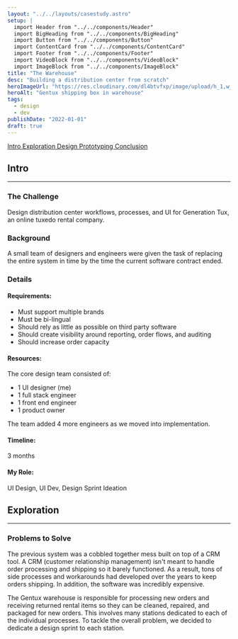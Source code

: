```yaml
---
layout: "../../layouts/casestudy.astro"
setup: |
  import Header from "../../components/Header"
  import BigHeading from "../../components/BigHeading"
  import Button from "../../components/Button"
  import ContentCard from "../../components/ContentCard"
  import Footer from "../../components/Footer"
  import VideoBlock from "../../components/VideoBlock"
  import ImageBlock from "../../components/ImageBlock"
title: "The Warehouse"
desc: "Building a distribution center from scratch"
heroImageUrl: "https://res.cloudinary.com/dl4btvfxp/image/upload/h_1,w_0.95,c_crop,g_west/w_0.6,h_0.8,c_crop,g_center/w_620,ar_4:3,c_fill,dpr_2/v1648302304/warehouse/4T9A8728_v3eeut.jpg"
heroAlt: "Gentux shipping box in warehouse"
tags:
  - design
  - dev
publishDate: "2022-01-01"
draft: true
---
```


<Fragment slot="nav">
  <a class="inline-block text-gray-500 hover:text-white" href="#intro">
    Intro
  </a>
  <a
    class="inline-block text-gray-500 hover:text-white"
    href="#exploration"
  >
    Exploration
  </a>
  <a
    class="inline-block text-gray-500 hover:text-white"
    href="#process"
  >
    Design
  </a>
  <a
    class="inline-block text-gray-500 hover:text-white"
    href="#prototyping"
  >
    Prototyping
  </a>
  <a
    class="inline-block text-gray-500 hover:text-white"
    href="#conclusion"
  >
    Conclusion
  </a>
</Fragment>

<ContentCard id="intro">
  <h2 class="mt-0">Intro</h2>
  <hr class="border-gray-300" />
  <h3>The Challenge</h3>
  <p>
    Design distribution center workflows, processes, and UI for Generation
    Tux, an online tuxedo rental company.
  </p>
  <h3>Background</h3>
  <p>
    A small team of designers and engineers were given the task of
    replacing the entire system in time by the time the current software
    contract ended.
  </p>
  <h3>Details</h3>
  <div
    class="flex flex-col gap-8 rounded-b-lg bg-gray-100 p-32 sm:grid sm:gap-16 sm:rounded-b-2xl"
    style={{ gridTemplateColumns: "auto auto" }}
  >
    <h4>Requirements:</h4>
    <div class="space-y-8">
      <ul class="!ml-24">
        <li>Must support multiple brands</li>
        <li>Must be bi-lingual</li>
        <li>Should rely as little as possible on third party software</li>
        <li>
          Should create visibility around reporting, order flows, and
          auditing
        </li>
        <li>Should increase order capacity</li>
      </ul>
    </div>
    <h4>Resources:</h4>
    <div class="space-y-8">
      <p>The core design team consisted of:</p>
      <ul class="!ml-24">
        <li>1 UI designer (me)</li>
        <li>1 full stack engineer</li>
        <li>1 front end engineer</li>
        <li>1 product owner</li>
      </ul>
      <p>
        The team added 4 more engineers as we moved into implementation.
      </p>
    </div>
    <h4>Timeline:</h4>
    <p>3 months</p>
    <h4>My Role:</h4>
    <p>UI Design, UI Dev, Design Sprint Ideation</p>
  </div>

</ContentCard>

<div>
  <div class="mx-auto w-full max-w-[1182px]">
    <ImageBlock
      src="https://res.cloudinary.com/dl4btvfxp/image/upload/w_0.8,c_crop,g_east/w_1182,ar_16:9,c_fill,dpr_2/v1648317667/warehouse/4T9A8597_krirpd.jpg"
      alt="gentux warehouse clothing rack"
      className=" aspect-[16/9]"
    />
  </div>
</div>

<ContentCard id="exploration">
  <h2>Exploration</h2>
  <hr class="border-gray-300" />
  <h3>Problems to Solve</h3>
  <p>
    The previous system was a cobbled together mess built on top of a CRM
    tool. A CRM (customer relationship management) isn't meant to handle
    order processing and shipping so it barely functioned. As a result,
    tons of side processes and workarounds had developed over the years to
    keep orders shipping. In addition, the software was incredibly
    expensive.
  </p>

</ContentCard>

<div>
  <div class="case-study-grid-images mx-auto w-full max-w-[1182px]">
    <ImageBlock
      src="https://res.cloudinary.com/dl4btvfxp/image/upload/w_0.5,h_0.85,g_south_east,c_crop/h_0.7,c_crop/w_383,dpr_2/v1648319292/warehouse/_BS27676_oe8mg1.jpg"
      className="row-span-2"
    />
    <ImageBlock
      src="https://res.cloudinary.com/dl4btvfxp/image/upload/v1648319115/warehouse/design-sprint-timelapse_s4xeef.gif"
      alt="design team pinning ideas to board in design sprint"
      className="aspect-[4/3]"
    />
  </div>
</div>

<ContentCard id="exploration">
  <p>
    The Gentux warehouse is responsible for processing new orders and
    receiving returned rental items so they can be cleaned, repaired, and
    packaged for new orders. This involves many stations dedicated to each
    of the individual processes. To tackle the overall problem, we decided
    to dedicate a design sprint to each station.
  </p>
</ContentCard>
